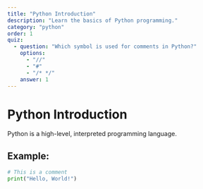 ```yaml
---
title: "Python Introduction"
description: "Learn the basics of Python programming."
category: "python"
order: 1
quiz:
  - question: "Which symbol is used for comments in Python?"
    options:
      - "//"
      - "#"
      - "/* */"
    answer: 1
---
```


# Python Introduction

Python is a high-level, interpreted programming language.  

## Example:

```python
# This is a comment
print("Hello, World!")
